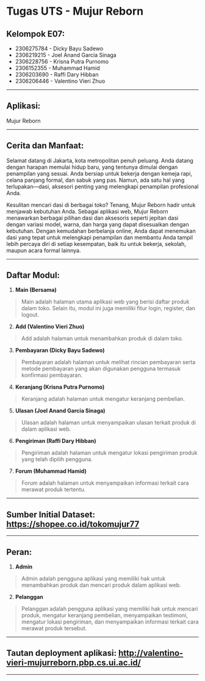 # Tugas UTS - Mujur Reborn

## Kelompok E07:
- 2306275784 - Dicky Bayu Sadewo
- 2306219215 - Joel Anand Garcia Sinaga
- 2306228756 - Krisna Putra Purnomo
- 2306152355 - Muhammad Hamid
- 2306203690 - Raffi Dary Hibban
- 2306206446 - Valentino Vieri Zhuo
<hr>

## Aplikasi:
Mujur Reborn

<hr>

## Cerita dan Manfaat:
Selamat datang di Jakarta, kota metropolitan penuh peluang. Anda datang dengan harapan memulai hidup baru, yang tentunya dimulai dengan penampilan yang sesuai. Anda bersiap untuk bekerja dengan kemeja rapi, celana panjang formal, dan sabuk yang pas. Namun, ada satu hal yang terlupakan—dasi, aksesori penting yang melengkapi penampilan profesional Anda.

Kesulitan mencari dasi di berbagai toko? Tenang, Mujur Reborn hadir untuk menjawab kebutuhan Anda. Sebagai aplikasi web, Mujur Reborn menawarkan berbagai pilihan dasi dan aksesoris seperti jepitan dasi dengan variasi model, warna, dan harga yang dapat disesuaikan dengan kebutuhan. Dengan kemudahan berbelanja online, Anda dapat menemukan dasi yang tepat untuk melengkapi penampilan dan membantu Anda tampil lebih percaya diri di setiap kesempatan, baik itu untuk bekerja, sekolah, maupun acara formal lainnya.
<hr>

## Daftar Modul:
1. **Main (Bersama)**
> Main adalah halaman utama aplikasi web yang berisi daftar produk dalam toko. Selain itu, modul ini juga memiliki fitur login, register, dan logout.
2. **Add (Valentino Vieri Zhuo)**
> Add adalah halaman untuk menambahkan produk di dalam toko.
3. **Pembayaran (Dicky Bayu Sadewo)**
> Pembayaran adalah halaman untuk melihat rincian pembayaran serta metode pembayaran yang akan digunakan pengguna termasuk konfirmasi pembayaran.
4. **Keranjang (Krisna Putra Purnomo)**
> Keranjang adalah halaman untuk mengatur keranjang pembelian.
5. **Ulasan (Joel Anand Garcia Sinaga)**
> Ulasan adalah halaman untuk menyampaikan ulasan terkait produk di dalam aplikasi web.
6. **Pengiriman (Raffi Dary Hibban)**
> Pengiriman adalah halaman untuk mengatur lokasi pengiriman produk yang telah dipilih pengguna.
7. **Forum (Muhammad Hamid)**
> Forum adalah halaman untuk menyampaikan informasi terkait cara merawat produk tertentu.

<hr>

## Sumber Initial Dataset: https://shopee.co.id/tokomujur77

<hr>

## Peran:
1. **Admin**
> Admin adalah pengguna aplikasi yang memiliki hak untuk menambahkan produk dan mencari produk dalam aplikasi web.
2. **Pelanggan**
> Pelanggan adalah pengguna aplikasi yang memiliki hak untuk mencari produk, mengatur keranjang pembelian, menyampaikan testimoni, mengatur lokasi pengiriman, dan menyampaikan informasi terkait cara merawat produk tersebut.

<hr>

## Tautan deployment aplikasi: http://valentino-vieri-mujurreborn.pbp.cs.ui.ac.id/

<hr>